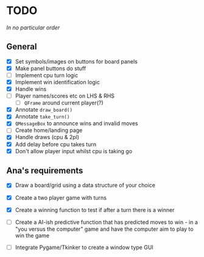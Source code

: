 # TODO

*In no particular order*

## General

- [x] Set symbols/images on buttons for board panels
- [x] Make panel buttons do stuff
- [ ] Implement cpu turn logic
- [x] Implement win identification logic
- [x] Handle wins
- [ ] Player names/scores etc on LHS & RHS
  - [ ] `QFrame` around current player(?)
- [x] Annotate `draw_board()`
- [x] Annotate `take_turn()`
- [x] `QMessageBox` to announce wins and invalid moves
- [ ] Create home/landing page
- [x] Handle draws (cpu & 2pl)
- [x] Add delay before cpu takes turn
- [x] Don't allow player input whilst cpu is taking go

## Ana's requirements

- [x] Draw a board/grid using a data structure of your choice
- [x] Create a two player game with turns
- [x] Create a winning function to test if after a turn there is a winner
- [ ] Create a AI-ish predictive function that has predicted moves to win - in a "you versus the computer" game and have the computer aim to play to win the game
- [ ] Integrate Pygame/Tkinker to create a window type GUI


